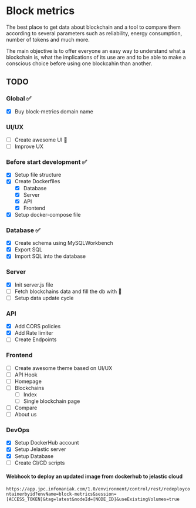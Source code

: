 # Block metrics
The best place to get data about blockchain and a tool to compare them according to several parameters such as reliability, energy consumption, number of tokens and much more.

The main objective is to offer everyone an easy way to understand what a blockchain is, what the implications of its use are and to be able to make a conscious choice before using one blockcahin than another.

## TODO
### Global :white_check_mark:
- [x] Buy block-metrics domain name

### UI/UX
- [ ] Create awesome UI :construction:
- [ ] Improve UX

### Before start development :white_check_mark:
- [x] Setup file structure
- [x] Create Dockerfiles
    - [x] Database
    - [x] Server
    - [x] API
    - [x] Frontend
- [x] Setup docker-compose file

### Database :white_check_mark:
- [x] Create schema using MySQLWorkbench
- [x] Export SQL
- [x] Import SQL into the database

### Server
- [x] Init server.js file
- [ ] Fetch blockchains data and fill the db with :construction:
- [ ] Setup data update cycle

### API
- [x] Add CORS policies
- [x] Add Rate limiter
- [ ] Create Endpoints 

### Frontend
- [ ] Create awesome theme based on UI/UX
- [ ] API Hook
- [ ] Homepage
- [ ] Blockchains
    - [ ] Index
    - [ ] Single blockchain page
- [ ] Compare
- [ ] About us

### DevOps
- [x] Setup DockerHub account
- [x] Setup Jelastic server
- [x] Setup Database
- [ ] Create CI/CD scripts

#### Webhook to deploy an updated image from dockerhub to jelastic cloud
`https://app.jpc.infomaniak.com/1.0/environment/control/rest/redeploycontainerbyid?envName=block-metrics&session=[ACCESS_TOKEN]&tag=latest&nodeId=[NODE_ID]&useExistingVolumes=true`